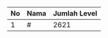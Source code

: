 | No | Nama            | Jumlah Level |
|----|-----------------|--------------|
| 1  | #    |    2621        |
